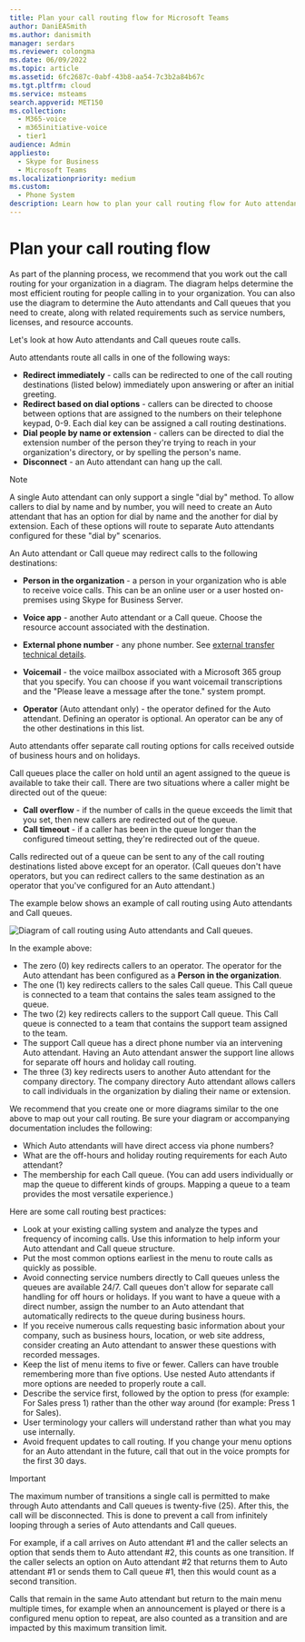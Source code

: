 ```yaml
---
title: Plan your call routing flow for Microsoft Teams
author: DaniEASmith
ms.author: danismith
manager: serdars
ms.reviewer: colongma
ms.date: 06/09/2022
ms.topic: article
ms.assetid: 6fc2687c-0abf-43b8-aa54-7c3b2a84b67c
ms.tgt.pltfrm: cloud
ms.service: msteams
search.appverid: MET150
ms.collection: 
  - M365-voice
  - m365initiative-voice
  - tier1
audience: Admin
appliesto: 
  - Skype for Business
  - Microsoft Teams
ms.localizationpriority: medium
ms.custom: 
  - Phone System
description: Learn how to plan your call routing flow for Auto attendants and Call queues in Microsoft Teams.
--- 
```


# Plan your call routing flow

As part of the planning process, we recommend that you work out the call routing for your organization in a diagram. The diagram helps determine the most efficient routing for people calling in to your organization. You can also use the diagram to determine the Auto attendants and Call queues that you need to create, along with related requirements such as service numbers, licenses, and resource accounts.

Let's look at how Auto attendants and Call queues route calls.

Auto attendants route all calls in one of the following ways:

- **Redirect immediately** - calls can be redirected to one of the call routing destinations (listed below) immediately upon answering or after an initial greeting.
- **Redirect based on dial options** - callers can be directed to choose between options that are assigned to the numbers on their telephone keypad, 0-9. Each dial key can be assigned a call routing destinations.
- **Dial people by name or extension** - callers can be directed to dial the extension number of the person they're trying to reach in your organization's directory, or by spelling the person's name.
- **Disconnect** - an Auto attendant can hang up the call.

> [!NOTE]
> A single Auto attendant can only support a single "dial by" method.  To allow callers to dial by name and by number, you will need to create an Auto attendant that has an option for dial by name and the another for dial by extension.  Each of these options will route to separate Auto attendants configured for these "dial by" scenarios.

An Auto attendant or Call queue may redirect calls to the following destinations:

- **Person in the organization** - a person in your organization who is able to receive voice calls. This can be an online user or a user hosted on-premises using Skype for Business Server.
- **Voice app** - another Auto attendant or a Call queue. Choose the resource account associated with the destination.
- **External phone number** - any phone number. See [external transfer technical details](create-a-phone-system-auto-attendant.md?tabs=additional-resources).

- **Voicemail** - the voice mailbox associated with a Microsoft 365 group that you specify. You can choose if you want voicemail transcriptions and the "Please leave a message after the tone." system prompt.
- **Operator** (Auto attendant only) - the operator defined for the Auto attendant. Defining an operator is optional. An operator can be any of the other destinations in this list.

Auto attendants offer separate call routing options for calls received outside of business hours and on holidays.

Call queues place the caller on hold until an agent assigned to the queue is available to take their call. There are two situations where a caller might be directed out of the queue:

- **Call overflow** - if the number of calls in the queue exceeds the limit that you set, then new callers are redirected out of the queue.
- **Call timeout** - if a caller has been in the queue longer than the configured timeout setting, they're redirected out of the queue.

Calls redirected out of a queue can be sent to any of the call routing destinations listed above except for an operator. (Call queues don't have operators, but you can redirect callers to the same destination as an operator that you've configured for an Auto attendant.)

The example below shows an example of call routing using Auto attendants and Call queues.

![Diagram of call routing using Auto attendants and Call queues.](media/attendant-and-queue-call-routing.png)

In the example above:

- The zero (0) key redirects callers to an operator. The operator for the Auto attendant has been configured as a **Person in the organization**.
- The one (1) key redirects callers to the sales Call queue. This Call queue is connected to a team that contains the sales team assigned to the queue.
- The two (2) key redirects callers to the support Call queue. This Call queue is connected to a team that contains the support team assigned to the team.
- The support Call queue has a direct phone number via an intervening Auto attendant. Having an Auto attendant answer the support line allows for separate off hours and holiday call routing.
- The three (3) key redirects users to another Auto attendant for the company directory. The company directory Auto attendant allows callers to call individuals in the organization by dialing their name or extension.

We recommend that you create one or more diagrams similar to the one above to map out your call routing. Be sure your diagram or accompanying documentation includes the following:

- Which Auto attendants will have direct access via phone numbers?
- What are the off-hours and holiday routing requirements for each Auto attendant?
- The membership for each Call queue. (You can add users individually or map the queue to different kinds of groups. Mapping a queue to a team provides the most versatile experience.)

Here are some call routing best practices:

- Look at your existing calling system and analyze the types and frequency of incoming calls. Use this information to help inform your Auto attendant and Call queue structure.
- Put the most common options earliest in the menu to route calls as quickly as possible.
- Avoid connecting service numbers directly to Call queues unless the queues are available 24/7. Call queues don't allow for separate call handling for off hours or holidays. If you want to have a queue with a direct number, assign the number to an Auto attendant that automatically redirects to the queue during business hours.
- If you receive numerous calls requesting basic information about your company, such as business hours, location, or web site address, consider creating an Auto attendant to answer these questions with recorded messages.
- Keep the list of menu items to five or fewer. Callers can have trouble remembering more than five options. Use nested Auto attendants if more options are needed to properly route a call.
- Describe the service first, followed by the option to press (for example: For Sales press 1) rather than the other way around (for example: Press 1 for Sales).
- User terminology your callers will understand rather than what you may use internally.
- Avoid frequent updates to call routing. If you change your menu options for an Auto attendant in the future, call that out in the voice prompts for the first 30 days.

> [!IMPORTANT]
> The maximum number of transitions a single call is permitted to make through Auto attendants and Call queues is twenty-five (25). After this, the call will be disconnected. This is done to prevent a call from infinitely looping through a series of Auto attendants and Call queues.
> 
> For example, if a call arrives on Auto attendant #1 and the caller selects an option that sends them to Auto attendant #2, this counts as one transition. If the caller selects an option on Auto attendant #2 that returns them to Auto attendant #1 or sends them to Call queue #1, then this would count as a second transition.
> 
> Calls that remain in the same Auto attendant but return to the main menu multiple times, for example when an announcement is played or there is a configured menu option to repeat, are also counted as a transition and are impacted by this maximum transition limit.
